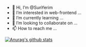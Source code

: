 - 👋 Hi, I’m @SunYerim
- 👀 I’m interested in web-frontend ...
- 🌱 I’m currently learning ...
- 💞️ I’m looking to collaborate on ...
- 📫 How to reach me ...

[![Anurag's github stats](https://github-readme-stats.vercel.app/api?username={SunYerim}&show_icons=true&theme={theme})](https://github.com/{SunYerim}/github-readme-stats)
<!---
SunYerim/SunYerim is a ✨ special ✨ repository because its `README.md` (this file) appears on your GitHub profile.
You can click the Preview link to take a look at your changes.
--->
